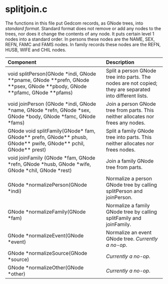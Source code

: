 # splitjoin.c

The functions in this file put Gedcom records, as GNode trees, into *standard format*. Standard format does not remove or add any nodes to the trees, nor does it change the contents of any node. It puts certain level 1 nodes into a standard order. In persons these nodes are the NAME, SEX, REFN, FAMC and FAMS nodes. In family records these nodes are the REFN, HUSB, WIFE and CHIL nodes.

|Component|Description|
|:---|:---|
|void splitPerson(GNode *indi, GNode **pname, GNode **prefn, GNode **psex, GNode **pbody, GNode **pfamc, GNode **pfams)|Split a person GNode tree into parts. The nodes are not copied; they are separated into different lists.|
|void joinPerson (GNode *indi, GNode *name, GNode *refn, GNode *sex, GNode *body, GNode *famc, GNode *fams)|Join a person GNode tree from parts. This neither allocates nor frees any nodes.|
|GNode void splitFamily(GNode* fam, GNode** prefn, GNode** phusb, GNode** pwife, GNode** pchil, GNode** prest)|Split a family GNode tree into parts. This neither allocates nor frees nodes.|
|void joinFamily (GNode *fam, GNode *refn, GNode *husb, GNode *wife, GNode *chil, GNode *rest)|Join a family GNode tree from parts.|
|GNode *normalizePerson(GNode *indi)|Normalize a person GNode tree by calling splitPerson and joinPerson.|
|GNode *normalizeFamily(GNode *fam)|Normalize a family GNode tree by calling splitFamily and joinFamily.|
|GNode *normalizeEvent(GNode *event)|Normalize an event GNode tree. *Currently a no-op*.|
|GNode *normalizeSource(GNode *source)|*Currently a no-op*.|
|GNode *normalizeOther(GNode *other)|*Currently a no-op*.|